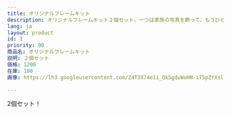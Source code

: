 ```yaml
---
title: オリジナルフレームキット
description: オリジナルフレームキット２個セット、一つは家族の写真を飾って、もうひとつは海の写真を飾って可愛いインテリアになりますよ。
lang: ja
layout: product
id: 1
priority: 90
商品名: オリジナルフレームキット
説明: ２個セット
価格: 1200
在庫: 100
画像: https://lh3.googleusercontent.com/Z4T3X74e1i_Qk5gdvWoHN-iT5pZYXslJbsOVWaDdHn0vOejuvDYgCJC2-AMYDGkUacN-VeV9Y4kd

---
```


2個セット！
